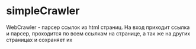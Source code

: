 # simpleCrawler

WebCrawler - парсер ссылок из html страниц. На вход приходит ссылка и парсер, проходится по всем ссылкам на странице, а так же на других страницах и сохраняет их
